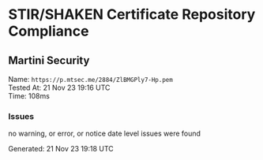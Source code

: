 # STIR/SHAKEN Certificate Repository Compliance

## Martini Security

Name: `https://p.mtsec.me/2884/ZlBMGPly7-Hp.pem`\
Tested At: 21 Nov 23 19:16 UTC\
Time: 108ms

### Issues

no warning, or error, or notice date level issues were found

Generated: 21 Nov 23 19:18 UTC